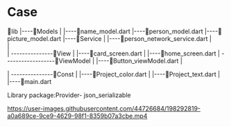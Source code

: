 # Case
📁lib
|----📁Models
|        |----🎯name_model.dart
         |----🎯person_model.dart
         |----🎯picture_model.dart
|----📁Service
|        |----🎯person_network_service.dart
|              
|             
| ---------------📁View
|                  |----🎯card_screen.dart
|                  |----🎯home_screen.dart
|
------------------📁ViewModel
|                  |----🎯Button_viewModel.dart
|                  


| ---------------📁Const
|                  |----🎯Project_color.dart
|                  |----🎯Project_text.dart
|                  
|----🎯main.dart

Library package:Provider- json_serializable






https://user-images.githubusercontent.com/44726684/198292819-a0a689ce-9ce9-4629-98f1-8359b07a3cbe.mp4

